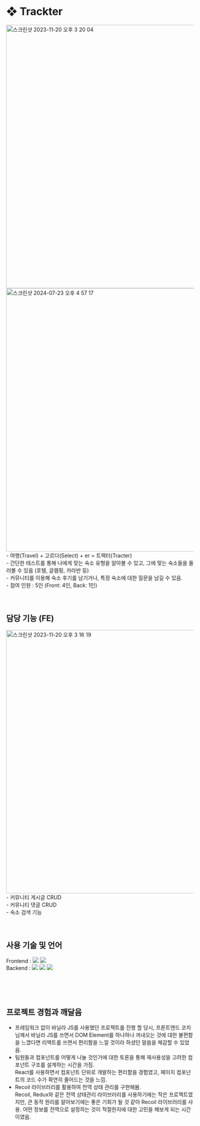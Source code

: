 # ❖ Trackter  
<img width="708" alt="스크린샷 2023-11-20 오후 3 20 04" src="https://github.com/user-attachments/assets/87342a06-8756-42b8-be53-dd27c67995f5">
<img width="708" alt="스크린샷 2024-07-23 오후 4 57 17" src="https://github.com/user-attachments/assets/38c97af0-0ecb-42ab-9d07-7a985778eb2d">

<br />
- 여행(Travel) + 고르다(Select) + er = 트랙터(Tracter) 
<br />
- 간단한 테스트를 통해 나에게 맞는 숙소 유형을 알아볼 수 있고, 그에 맞는 숙소들을 둘러볼 수 있음 (호텔, 글램핑, 카라반 등)
<br />
- 커뮤니티를 이용해 숙소 후기를 남기거나, 특정 숙소에 대한 질문을 남길 수 있음. 
<br />
- 참여 인원 : 5인 (Front: 4인, Back: 1인)
  

<br />
<br />
<br />

## 담당 기능 (FE)
<img width="708" alt="스크린샷 2023-11-20 오후 3 16 19" src="https://github.com/user-attachments/assets/da3c698a-90a9-4eab-be9b-9c30125bf633">
<br />
- 커뮤니티 게시글 CRUD
<br />
- 커뮤니티 댓글 CRUD
<br />
- 숙소 검색 기능

<br />
<br />
<br />

## 사용 기술 및 언어  
Frontend : <img src="https://img.shields.io/badge/react-61DAFB?style=for-the-badge&logo=react&logoColor=black"> <img src="https://img.shields.io/badge/typescript-3178C6?style=for-the-badge&logo=typescript&logoColor=white"> 
<br />
Backend : <img src="https://img.shields.io/badge/node.js-339933?style=for-the-badge&logo=Node.js&logoColor=white"> <img src="https://img.shields.io/badge/typescript-3178C6?style=for-the-badge&logo=typescript&logoColor=white"> <img src="https://img.shields.io/badge/mysql-4479A1?style=for-the-badge&logo=mysql&logoColor=white">

<br />
<br />
<br />

## 프로젝트 경험과 깨달음
- 프레임워크 없이 바닐라 JS를 사용했던 프로젝트를 진행 할 당시, 프론트엔드 코치님께서 바닐라 JS를 쓰면서 DOM Element를 하나하나 꺼내오는 것에 대한 불편함을 느꼈다면 리액트를 쓰면서 편리함을 느낄 것이라 하셨던 말씀을 체감할 수 있었음.
- 팀원들과 컴포넌트를 어떻게 나눌 것인가에 대한 토론을 통해 재사용성을 고려한 컴포넌트 구조를 설계하는 시간을 가짐.<br /> React를 사용하면서 컴포넌트 단위로 개발하는 편리함을 경험였고, 페이지 컴포넌트의 코드 수가 확연히 줄어드는 것을 느낌.
- Recoil 라이브러리를 활용하여 전역 상태 관리를 구현해봄.
<br /> Recoil, Redux와 같은 전역 상태관리 라이브러리를 사용하기에는 작은 프로젝트였지만, 큰 동작 원리를 알아보기에는 좋은 기회가 될 것 같아 Recoil 라이브러리를 사용. 어떤 정보를 전역으로 설정하는 것이 적절한지에 대한 고민을 해보게 되는 시간이였음.
